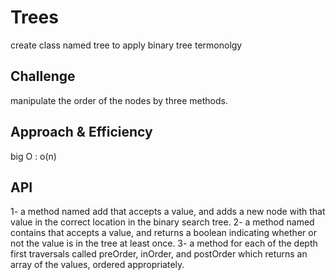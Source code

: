 # Trees
create class named tree to apply binary tree termonolgy

## Challenge
manipulate the order of the nodes by three methods.

## Approach & Efficiency
big O : o(n)

## API

1-  a method named add that accepts a value, and adds a new node with that value in the correct location in the binary search tree.
2- a method named contains that accepts a value, and returns a boolean indicating whether or not the value is in the tree at least once.
3- a method for each of the depth first traversals called preOrder, inOrder, and postOrder which returns an array of the values, ordered appropriately.
